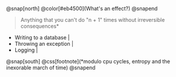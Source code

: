 @snap[north]
@color[#eb4500](What's an effect?)
@snapend

> Anything that you can't do "n + 1" times without irreversible consequences*

- Writing to a database |
- Throwing an exception |
- Logging |

@snap[south]
@css[footnote](*modulo cpu cycles, entropy and the inexorable march of time)
@snapend
